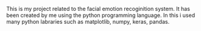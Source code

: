 This is my project related to the facial emotion recoginition system.
It has been created by me using the python programming language.
In this i used many python labraries such as matplotlib, numpy, keras, pandas.
